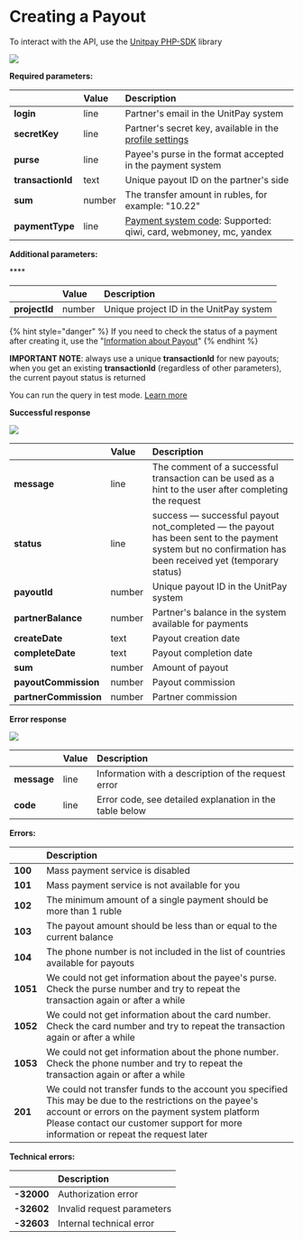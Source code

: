 # Creating a Payout

To interact with the API, use the [Unitpay PHP-SDK](https://github.com/unitpay/php-sdk) library

![](https://gblobscdn.gitbook.com/assets%2F-M9Y_k8Gr-WxeECFRelw%2F-MA1PsbiuaLGnU-0ocfd%2F-MA1Qei3BAvr5qEc9hSx%2Fimage.png?alt=media&token=3651d60b-2f9a-43d3-94e7-8eab285bd829)

**Required parameters:**

| ​ | **Value** | **Description** |
| :--- | :--- | :--- |
| **login** | line | Partner's email in the UnitPay system |
| **secretKey** | line | Partner's secret key, available in the [profile settings](https://unitpay.money/partner/profile/edit)​ |
| **purse** | line | Payee's purse in the format accepted in the payment system |
| **transactionId** | text | Unique payout ID on the partner's side |
| **sum** | number | The transfer amount in rubles, for example: "10.22" |
| **paymentType** | line | ​[Payment system code](https://help.unitpay.ru/v/master/book-of-reference/payment-system-codes): Supported: qiwi, card, webmoney, mc, yandex |

**Additional parameters:**

\*\*\*\*

| ​ | **Value** | **Description** |
| :--- | :--- | :--- |
| **projectId** | number | Unique project ID in the UnitPay system |

{% hint style="danger" %}
If you need to check the status of a payment after creating it, use the "[Information about Payout](https://help.unitpay.money/v/en/payouts/information-about-payout)"
{% endhint %}

**IMPORTANT NOTE**: always use a unique **transactionId** for new payouts; when you get an existing **transactionId** \(regardless of other parameters\), the current payout status is returned

You can run the query in test mode. [Learn more](https://help.unitpay.ru/v/master/book-of-reference/test-api)​

**Successful response**

![](https://gblobscdn.gitbook.com/assets%2F-M9Y_k8Gr-WxeECFRelw%2F-MA1PsbiuaLGnU-0ocfd%2F-MA1QpF_Mls0xwwC-K0X%2Fimage.png?alt=media&token=186cdf87-92cd-4661-82c1-059fc4f85509)

| ​ | **Value** | **Description** |
| :--- | :--- | :--- |
| **message** | line | The comment of a successful transaction can be used as a hint to the user after completing the request |
| **status** | line | success — successful payout not\_completed — the payout has been sent to the payment system but no confirmation has been received yet \(temporary status\) |
| **payoutId** | number | Unique payout ID in the UnitPay system |
| **partnerBalance** | number | Partner's balance in the system available for payments |
| **createDate** | text | Payout creation date |
| **completeDate** | text | Payout completion date |
| **sum** | number | Amount of payout |
| **payoutCommission** | number | Payout commission |
| **partnerCommission** | number | Partner commission |

**Error response**

![](https://gblobscdn.gitbook.com/assets%2F-M9Y_k8Gr-WxeECFRelw%2F-MA1PsbiuaLGnU-0ocfd%2F-MA1Qucqr93VfQkHFTJT%2Fimage.png?alt=media&token=b14c59f7-5d20-4451-b1c5-696a11bfeaf7)

| ​ | **Value** | **Description** |
| :--- | :--- | :--- |
| **message** | line | Information with a description of the request error |
| **code** | line | Error code, see detailed explanation in the table below |

**Errors:**

| ​ | **Description** |
| :--- | :--- |
| **100** | Mass payment service is disabled |
| **101** | Mass payment service is not available for you |
| **102** | The minimum amount of a single payment should be more than 1 ruble |
| **103** | The payout amount should be less than or equal to the current balance |
| **104** | The phone number is not included in the list of countries available for payouts |
| **1051** | We could not get information about the payee's purse. Check the purse number and try to repeat the transaction again or after a while |
| **1052** | We could not get information about the card number. Check the card number and try to repeat the transaction again or after a while |
| **1053** | We could not get information about the phone number. Check the phone number and try to repeat the transaction again or after a while |
| **201** | We could not transfer funds to the account you specified This may be due to the restrictions on the payee's account or errors on the payment system platform Please contact our customer support for more information or repeat the request later |

**Technical errors:**

| ​ | **Description** |
| :--- | :--- |
| **-32000** | Authorization error |
| **-32602** | Invalid request parameters |
| **-32603** | Internal technical error |

